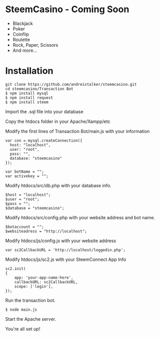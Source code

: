 # SteemCasino - Coming Soon 
- Blackjack
- Poker
- Coinflip
- Roulette
- Rock, Paper, Scissors
- And more...

# Installation
```
git clone https://github.com/andreistalker/steemcasino.git
cd steemcasino/Transaction Bot
$ npm install mysql
$ npm install request
$ npm install steem

```

Import the .sql file into your database

Copy the htdocs folder in your Apache/Xampp/etc

Modify the first lines of Transaction Bot/main.js with your information
```
var con = mysql.createConnection({
  host: "localhost",
  user: "root",
  pass: "",
  database: "steemcasino"
});
```
```
var botName = "";
var activekey = "";
```

Modify htdocs/src/db.php with your database info.
```
$host = "localhost";
$user = "root";
$pass = "";
$database = "steemcasino";
```

Modify htdocs/src/config.php with your website address and bot name.
```
$botaccount = "";
$websiteadress = "http://localhost";
```

Modify htdocs/js/config.js with your website address
```
var sc2CallbackURL = 'http://localhost/loggedin.php';
```

Modify htdocs/js/sc2.js with your SteemConnect App Info
```
sc2.init(
{
	app: 'your-app-name-here',
	callbackURL: sc2CallbackURL,
	scope: ['login'],
});
```

Run the transaction bot.
```
$ node main.js
```

Start the Apache server.

You're all set up!

